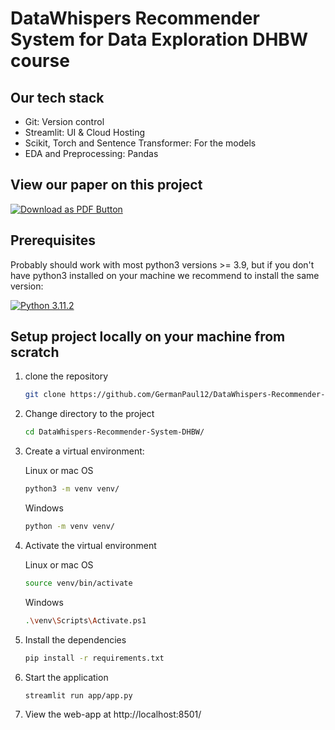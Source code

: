# DataWhispers Recommender System for Data Exploration DHBW course

## Our tech stack

- Git: Version control 
- Streamlit: UI & Cloud Hosting
- Scikit, Torch and Sentence Transformer: For the models
- EDA and Preprocessing: Pandas

## View our paper on this project

[![Download as PDF Button](https://img.shields.io/badge/Download%20AS%20pdf-EF3939?style=for-the-badge&logo=adobeacrobatreader&logoColor=white&color=black&labelColor=ec1c24)](https://github.com/GermanPaul12/DataWhispers-Recommender-System-DHBW/data/paper/Ausarbeitung.pdf?raw=true)


## Prerequisites

Probably should work with most python3 versions >= 3.9, but if you don't have python3 installed on your machine we recommend to install the same version:

[![Python 3.11.2](https://img.shields.io/badge/python-3.11.2-blue.svg)](https://www.python.org/downloads/release/python-3112/)

## Setup project locally on your machine from scratch

1. clone the repository

    ``` bash
    git clone https://github.com/GermanPaul12/DataWhispers-Recommender-System-DHBW.git
    ```

2. Change directory to the project

    ``` bash
    cd DataWhispers-Recommender-System-DHBW/
    ```

3. Create a virtual environment:

    Linux or mac OS

    ``` bash
    python3 -m venv venv/
    ```

    Windows

    ``` bash
    python -m venv venv/
    ```

4. Activate the virtual environment

    Linux or mac OS

    ``` bash
    source venv/bin/activate
    ```

    Windows

    ``` bash
    .\venv\Scripts\Activate.ps1
    ```

5. Install the dependencies

    ``` bash
    pip install -r requirements.txt
    ```

6. Start the application

    ``` bash
    streamlit run app/app.py 
    ```

7. View the web-app at http://localhost:8501/